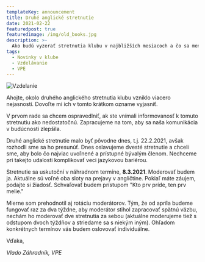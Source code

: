 ```yaml
---
templateKey: announcement
title: Druhé anglické stretnutie
date: 2021-02-22
featuredpost: true
featuredimage: /img/old_books.jpg
description: >-
  Ako budú vyzerať stretnutia klubu v najbližších mesiacoch a čo sa mení z pohľadu vzdelávania?
tags:
  - Novinky v klube
  - Vzdelávanie
  - VPE
---
```

![Vzdelanie](/img/old_books.jpg)

Ahojte,
okolo druhého anglického stretnutia klubu vzniklo viacero nejasností. Dovoľte mi ich v tomto krátkom ozname vyjasniť.

V prvom rade sa chcem ospravedlniť, ak ste vnímali informovanosť k tomuto stretnutiu ako nedostatočnú. Zapracujeme na tom, aby sa naša komunikácia v budúcnosti zlepšila.

Druhé anglické stretnutie malo byť pôvodne dnes, t.j. 22.2.2021, avšak rozhodli sme sa ho presunúť. Dnes oslavujeme dvesté stretnutie a chceli sme, aby bolo čo najviac uvoľnené a prístupné bývalým členom. Nechceme pri takejto udalosti komplikovať veci jazykovou bariérou.

Stretnutie sa uskutoční v náhradnom termíne, **8.3.2021**. Moderovať budem ja. Aktuálne sú voľné oba sloty na prejavy v angličtine. Pokiaľ máte záujem, podajte si žiadosť. Schvaľovať budem prístupom "Kto prv príde, ten prv melie."

Mierne som prehodnotil aj rotáciu moderátorov. Tým, že od apríla budeme fungovať raz za dva týždne, aby moderátor stihol zapracovať spätnú väzbu, nechám ho moderovať dve stretnutia za sebou (aktuálne moderujeme tiež s odstupom dvoch týždňov a striedame sa s niekým iným). Ohľadom konkrétnych termínov vás budem oslovovať individuálne.

Vďaka,

*Vlado Záhradník, VPE*
